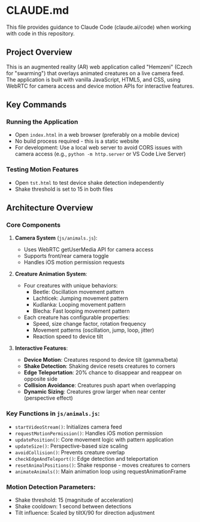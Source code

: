 # CLAUDE.md

This file provides guidance to Claude Code (claude.ai/code) when working with code in this repository.

## Project Overview

This is an augmented reality (AR) web application called "Hemzeni" (Czech for "swarming") that overlays animated creatures on a live camera feed. The application is built with vanilla JavaScript, HTML5, and CSS, using WebRTC for camera access and device motion APIs for interactive features.

## Key Commands

### Running the Application
- Open `index.html` in a web browser (preferably on a mobile device)
- No build process required - this is a static website
- For development: Use a local web server to avoid CORS issues with camera access (e.g., `python -m http.server` or VS Code Live Server)

### Testing Motion Features
- Open `tst.html` to test device shake detection independently
- Shake threshold is set to 15 in both files

## Architecture Overview

### Core Components

1. **Camera System** (`js/animals.js`):
   - Uses WebRTC getUserMedia API for camera access
   - Supports front/rear camera toggle
   - Handles iOS motion permission requests

2. **Creature Animation System**:
   - Four creatures with unique behaviors:
     - Beetle: Oscillation movement pattern
     - Lachticek: Jumping movement pattern  
     - Kudlanka: Looping movement pattern
     - Blecha: Fast looping movement pattern
   - Each creature has configurable properties:
     - Speed, size change factor, rotation frequency
     - Movement patterns (oscillation, jump, loop, jitter)
     - Reaction speed to device tilt

3. **Interactive Features**:
   - **Device Motion**: Creatures respond to device tilt (gamma/beta)
   - **Shake Detection**: Shaking device resets creatures to corners
   - **Edge Teleportation**: 20% chance to disappear and reappear on opposite side
   - **Collision Avoidance**: Creatures push apart when overlapping
   - **Dynamic Sizing**: Creatures grow larger when near center (perspective effect)

### Key Functions in `js/animals.js`:

- `startVideoStream()`: Initializes camera feed
- `requestMotionPermission()`: Handles iOS motion permission
- `updatePosition()`: Core movement logic with pattern application
- `updateSize()`: Perspective-based size scaling
- `avoidCollision()`: Prevents creature overlap
- `checkEdgeAndTeleport()`: Edge detection and teleportation
- `resetAnimalPositions()`: Shake response - moves creatures to corners
- `animateAnimals()`: Main animation loop using requestAnimationFrame

### Motion Detection Parameters:
- Shake threshold: 15 (magnitude of acceleration)
- Shake cooldown: 1 second between detections
- Tilt influence: Scaled by tiltX/90 for direction adjustment